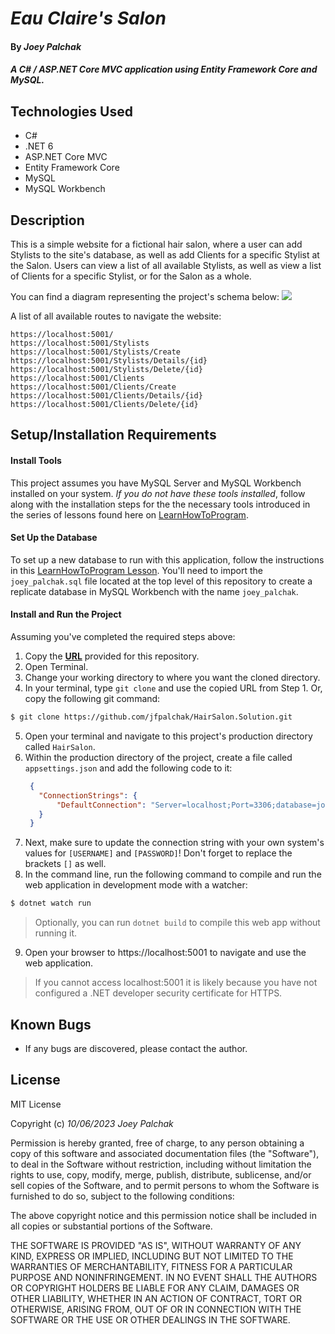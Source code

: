 # _Eau Claire's Salon_

#### By _Joey Palchak_

#### _A C# / ASP.NET Core MVC application using Entity Framework Core and MySQL._

## Technologies Used

* C#
* .NET 6
* ASP.NET Core MVC
* Entity Framework Core
* MySQL
* MySQL Workbench

## Description

This is a simple website for a fictional hair salon, where a user can add Stylists to the site's database, as well as add Clients for a specific Stylist at the Salon. Users can view a list of all available Stylists, as well as view a list of Clients for a specific Stylist, or for the Salon as a whole.

You can find a diagram representing the project's schema below:
<img src="https://github.com/jfpalchak/HairSalon.Solution/blob/assets/salon-schema-draw.png" />

A list of all available routes to navigate the website:
```
https://localhost:5001/
https://localhost:5001/Stylists
https://localhost:5001/Stylists/Create
https://localhost:5001/Stylists/Details/{id}
https://localhost:5001/Stylists/Delete/{id}
https://localhost:5001/Clients
https://localhost:5001/Clients/Create
https://localhost:5001/Clients/Details/{id}
https://localhost:5001/Clients/Delete/{id}
```

## Setup/Installation Requirements

#### Install Tools
This project assumes you have MySQL Server and MySQL Workbench installed on your system. _If you do not have these tools installed_, follow along with the installation steps for the the necessary tools introduced in the series of lessons found here on [LearnHowToProgram](https://www.learnhowtoprogram.com/c-and-net/getting-started-with-c).

#### Set Up the Database
To set up a new database to run with this application, follow the instructions in this [LearnHowToProgram Lesson](https://www.learnhowtoprogram.com/c-and-net/database-basics/creating-a-test-database-exporting-and-importing-databases-with-mysql-workbench). You'll need to import the `joey_palchak.sql` file located at the top level of this repository to create a replicate database in MySQL Workbench with the name `joey_palchak`.

#### Install and Run the Project

Assuming you've completed the required steps above:

1. Copy the **[URL](https://github.com/jfpalchak/HairSalon.Solution.git)** provided for this repository.
2. Open Terminal.
3. Change your working directory to where you want the cloned directory.
4. In your terminal, type `git clone` and use the copied URL from Step 1. Or, copy the following git command:
```bash
$ git clone https://github.com/jfpalchak/HairSalon.Solution.git
```
5. Open your terminal and navigate to this project's production directory called `HairSalon`.
6. Within the production directory of the project, create a file called `appsettings.json` and add the following code to it:
   ```json
    {
      "ConnectionStrings": {
          "DefaultConnection": "Server=localhost;Port=3306;database=joey_palchak;uid=[USERNAME];pwd=[PASSWORD];"
      }
    }
   ```
7. Next, make sure to update the connection string with your own system's values for `[USERNAME]` and `[PASSWORD]`! Don't forget to replace the brackets `[]` as well.
8. In the command line, run the following command to compile and run the web application in development mode with a watcher:
   
```bash
$ dotnet watch run
```
> Optionally, you can run `dotnet build` to compile this web app without running it.

9. Open your browser to https://localhost:5001 to navigate and use the web application. 
> If you cannot access localhost:5001 it is likely because you have not configured a .NET developer security certificate for HTTPS.


## Known Bugs

* If any bugs are discovered, please contact the author.

## License

MIT License

Copyright (c) _10/06/2023_ _Joey Palchak_

Permission is hereby granted, free of charge, to any person obtaining a copy of this software and associated documentation files (the "Software"), to deal in the Software without restriction, including without limitation the rights to use, copy, modify, merge, publish, distribute, sublicense, and/or sell copies of the Software, and to permit persons to whom the Software is furnished to do so, subject to the following conditions:

The above copyright notice and this permission notice shall be included in all copies or substantial portions of the Software.

THE SOFTWARE IS PROVIDED "AS IS", WITHOUT WARRANTY OF ANY KIND, EXPRESS OR IMPLIED, INCLUDING BUT NOT LIMITED TO THE WARRANTIES OF MERCHANTABILITY, FITNESS FOR A PARTICULAR PURPOSE AND NONINFRINGEMENT. IN NO EVENT SHALL THE AUTHORS OR COPYRIGHT HOLDERS BE LIABLE FOR ANY CLAIM, DAMAGES OR OTHER LIABILITY, WHETHER IN AN ACTION OF CONTRACT, TORT OR OTHERWISE, ARISING FROM, OUT OF OR IN CONNECTION WITH THE SOFTWARE OR THE USE OR OTHER DEALINGS IN THE SOFTWARE.